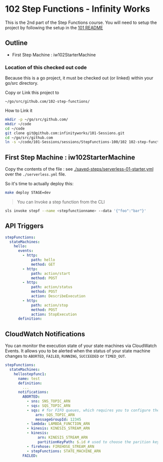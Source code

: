 # 102 Step Functions - Infinity Works 

This is the 2nd part of the Step Functions course.
You will need to setup the project by following the setup in the [101 README](../101/README.md)

## Outline

* First Step Machine : iw102StarterMachine

### Location of this checked out code

Because this is a go project, it must be checked out (or linked) within your go/src directory.

Copy or Link this project to

`~/go/src/github.com/102-step-functions/`

How to Link it

```bash
mkdir -p ~/go/src/github.com/
mkdir ~/code
cd ~/code
git clone git@github.com:infinityworks/101-Sessions.git
cd ~/go/src/github.com
ln -s ~/code/101-Sessions/sessions/StepFunctions-100/102 102-step-functions
```

## First Step Machine : iw102StarterMachine

Copy the contents of the file : see [./saved-steps/serverless-01-starter.yml](./saved-steps/serverless-01-starter.yml) over the `./serverless.yml` file.

So it's time to actually deploy this:

```bash
make deploy STAGE=dev
```

> You can Invoke a step function from the CLI

```bash
sls invoke stepf --name <stepfunctionname> --data '{"foo":"bar"}'
```

## API Triggers

```yml
stepFunctions:
  stateMachines:
    hello:
      events:
        - http:
            path: hello
            method: GET
        - http:
            path: action/start
            method: POST
        - http:
            path: action/status
            method: POST
            action: DescribeExecution
        - http:
            path: action/stop
            method: POST
            action: StopExecution
      definition:
```

## CloudWatch Notifications

You can monitor the execution state of your state machines via CloudWatch Events. It allows you to be alerted when the status of your state machine changes to `ABORTED`, `FAILED`, `RUNNING`, `SUCCEEDED` or `TIMED_OUT`.

```yml
stepFunctions:
  stateMachines:
    hellostepfunc1:
      name: test
      definition:
        ...
      notifications:
        ABORTED:
          - sns: SNS_TOPIC_ARN
          - sqs: SQS_TOPIC_ARN
          - sqs: # for FIFO queues, which requires you to configure the message group ID
              arn: SQS_TOPIC_ARN
              messageGroupId: 12345
          - lambda: LAMBDA_FUNCTION_ARN
          - kinesis: KINESIS_STREAM_ARN
          - kinesis:
               arn: KINESIS_STREAM_ARN
               partitionKeyPath: $.id # used to choose the parition key from payload
          - firehose: FIREHOSE_STREAM_ARN
          - stepFunctions: STATE_MACHINE_ARN
        FAILED:
```